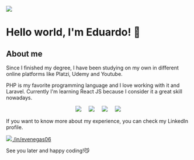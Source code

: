 ![](./img/desk-image.jpg)

# Hello world, I'm Eduardo! 👋

## About me

Since I finished my degree, I have been studying on my own in different online platforms like Platzi, Udemy and Youtube.

PHP is my favorite programming language and I love working with it and Laravel. Currently I'm learning React JS because I consider it a great skill nowadays.

<p align='center'>
    <img style='' src='./img/php.png' />
     &nbsp; &nbsp;
    <img style='' src='./img/laravel.png' />
     &nbsp; &nbsp;
    <img style='' src='./img/react.png' />
     &nbsp; &nbsp;
    <img style='' src='./img/javascript.png' />
</p>

If you want to know more about my experience, you can check my LinkedIn profile.

<p>
    <a href='https://www.linkedin.com/in/evenegas06/'>
        <img src='./img/linkedin.png' /> /in/evenegas06
    </a>
</p>

See you later and happy coding!😼
